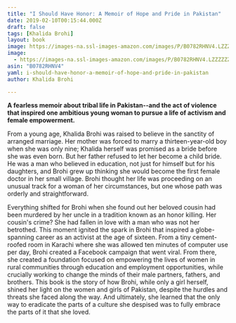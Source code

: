 ```yaml
---
title: "I Should Have Honor: A Memoir of Hope and Pride in Pakistan"
date: 2019-02-10T00:15:44.000Z
draft: false
tags: [Khalida Brohi]
layout: book
image: https://images-na.ssl-images-amazon.com/images/P/B0782RHNV4.LZZZZZZZ.jpg
image: 
  - https://images-na.ssl-images-amazon.com/images/P/B0782RHNV4.LZZZZZZZ.jpg
asin: "B0782RHNV4"
yaml: i-should-have-honor-a-memoir-of-hope-and-pride-in-pakistan
author: Khalida Brohi

---
```


**A fearless memoir about tribal life in Pakistan--and the act of violence that inspired one ambitious young woman to pursue a life of activism and female empowerment.**  
  
From a young age, Khalida Brohi was raised to believe in the sanctity of arranged marriage. Her mother was forced to marry a thirteen-year-old boy when she was only nine; Khalida herself was promised as a bride before she was even born. But her father refused to let her become a child bride. He was a man who believed in education, not just for himself but for his daughters, and Brohi grew up thinking she would become the first female doctor in her small village. Brohi thought her life was proceeding on an unusual track for a woman of her circumstances, but one whose path was orderly and straightforward.  
  
Everything shifted for Brohi when she found out her beloved cousin had been murdered by her uncle in a tradition known as an honor killing. Her cousin's crime? She had fallen in love with a man who was not her betrothed. This moment ignited the spark in Brohi that inspired a globe-spanning career as an activist at the age of sixteen. From a tiny cement-roofed room in Karachi where she was allowed ten minutes of computer use per day, Brohi created a Facebook campaign that went viral. From there, she created a foundation focused on empowering the lives of women in rural communities through education and employment opportunities, while crucially working to change the minds of their male partners, fathers, and brothers. This book is the story of how Brohi, while only a girl herself, shined her light on the women and girls of Pakistan, despite the hurdles and threats she faced along the way. And ultimately, she learned that the only way to eradicate the parts of a culture she despised was to fully embrace the parts of it that she loved.